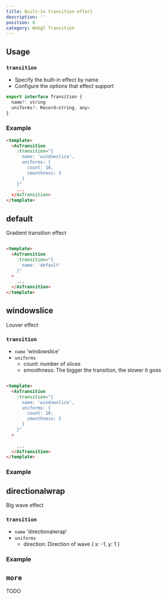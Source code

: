 ```yaml
---
title: Built-in transition effect
description: ''
position: 8
category: Webgl Transition
---
```


## Usage
### `transition`
- Specify the built-in effect by name
- Configure the options that effect support
```js
export interface Transition {
  name?: string
  uniforms?: Record<string, any>
}
```
### Example
```html
<template>
  <AsTransition
    :transition="{
      name: 'windowslice',
      uniforms: {
        count: 10,
        smoothness: 5
      }
    }"
    ...
  </AsTransition>
</template>
```

## default
Gradient transition effect

```html

<template>
  <AsTransition
    :transition="{
      name: 'default'
    }"
  >
    ...
  </AsTransition>
</template>

```

## windowslice
Louver effect
### `transition`
- `name`  'windowslice'
- `uniforms`
  - count: number of slices
  - smoothness: The bigger the transition, the slower it goes

```html

<template>
  <AsTransition
    :transition="{
      name: 'windowslice',
      uniforms: {
        count: 10,
        smoothness: 5
      }
    }"
  >
    
    ...
  </AsTransition>
</template>

```
### Example
<code-sandbox :src="'https://codesandbox.io/embed/image-group-basic-forked-99kefs?fontsize=14&hidenavigation=1&theme=dark'"></code-sandbox>


## directionalwrap
Big wave effect
### `transition`
- `name`  'directionalwrap'
- `uniforms`
  - direction: Direction of wave
    {
      x: -1,
      y: 1
    } 

### Example
<code-sandbox :src="'https://codesandbox.io/embed/image-transition-directionalwrap-sfugdu?fontsize=14&hidenavigation=1&theme=dark'"></code-sandbox>

## `more`
TODO
